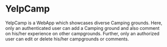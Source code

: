 # YelpCamp
YelpCamp is a WebApp which showcases diverse Camping grounds. Here, only an authenticated user can add a Camping ground and also comment on his/her experience on other campgrounds.  Further, only an authorized user can edit or delete his/her campgrounds or comments.
